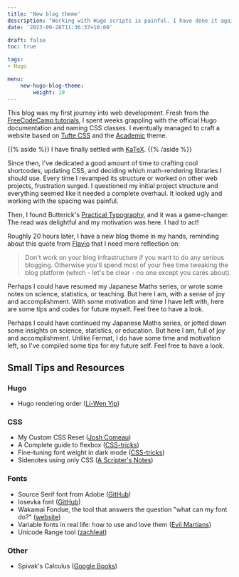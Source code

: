 ```yaml
---
title: 'New blog theme'
description: "Working with Hugo scripts is painful. I have done it again. Here is a record of what happened."
date: '2023-09-28T11:36:37+10:00'

draft: false
toc: true

tags:
- Hugo

menu:
    new-hugo-blog-theme:
        weight: 10
---
```


This blog was my first journey into web development. Fresh from the [FreeCodeCamp tutorials](https://www.freecodecamp.org/), I spent weeks grappling with the official Hugo documentation and naming CSS classes. I eventually managed to craft a website based on [Tufte CSS](https://edwardtufte.github.io/tufte-css/) and the [Academic](https://academic-demo.netlify.app/) theme.

{{% aside %}}
I have finally settled with [KaTeX](../rendering-maths).
{{% /aside %}}

Since then, I've dedicated a good amount of time to crafting cool shortcodes, updating CSS, and deciding which math-rendering libraries I should use. Every time I revamped its structure or worked on other web projects, frustration surged. I questioned my initial project structure and everything seemed like it needed a complete overhaul. It looked ugly and working with the spacing was painful.

Then, I found Butterick's [Practical Typography](https://practicaltypography.com/), and it was a game-changer. The read was delightful and my motivation was here. I had to act!

Roughly 20 hours later, I have a new blog theme in my hands, reminding about this quote from [Flavio](https://flaviocopes.com/boring-stack/) that I need more reflection on:

> Don't work on your blog infrastructure if you want to do any serious blogging. Otherwise you'll spend most of your free time tweaking the blog platform (which - let's be clear - no one except you cares about).

Perhaps I could have resumed my Japanese Maths series, or wrote some notes on science, statistics, or teaching. But here I am, with a sense of joy and accomplishment. With some motivation and time I have left with, here are some tips and codes for future myself. Feel free to have a look.


Perhaps I could have continued my Japanese Maths series, or jotted down some insights on science, statistics, or education. But here I am, full of joy and accomplishment. Unlike Fermat, I do have some time and motivation left, so I've compiled some tips for my future self. Feel free to have a look.


## Small Tips and Resources

### Hugo
- Hugo rendering order ([Li-Wen Yip](https://www.liwen.id.au/hugo-order/))

### CSS
- My Custom CSS Reset ([Josh Comeau](https://www.joshwcomeau.com/css/custom-css-reset/))
- A Complete guide to flexbox ([CSS-tricks](https://css-tricks.com/snippets/css/a-guide-to-flexbox/))
- Fine-tuning font weight in dark mode ([CSS-tricks](https://css-tricks.com/using-css-custom-properties-to-adjust-variable-font-weights-in-dark-mode/))
- Sidenotes using only CSS ([A Scripter's Notes](https://scripter.co/sidenotes-using-only-css/))

### Fonts
- Source Serif font from Adobe ([GitHub](https://github.com/adobe-fonts/source-serif))
- Iosevka font ([GitHub](https://github.com/be5invis/Iosevka))
- Wakamai Fondue, the tool that answers the question "what can my font do?" ([website](https://wakamaifondue.com/))
- Variable fonts in real life: how to use and love them ([Evil Martians](https://evilmartians.com/chronicles/variable-fonts-in-real-life-how-to-use-and-love-them))
- Unicode Range tool ([zachleat](https://www.zachleat.com/unicode-range-interchange/))

### Other
- Spivak's Calculus ([Google Books](https://books.google.com.au/books?id=7JKVu_9InRUC))